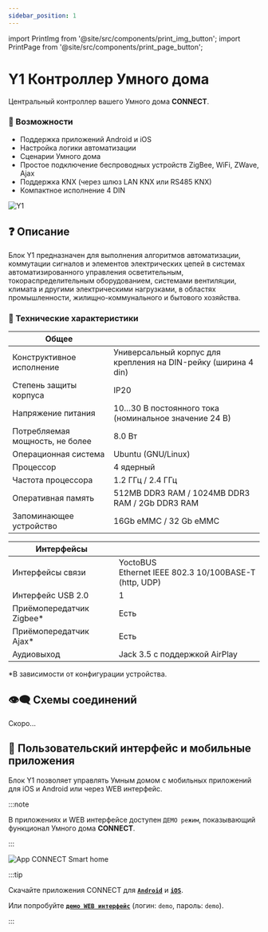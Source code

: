 ```yaml
---
sidebar_position: 1
---
```


import PrintImg from '@site/src/components/print_img_button';
import PrintPage from '@site/src/components/print_page_button';

# Y1 Контроллер Умного дома

Центральный контроллер вашего Умного дома **CONNECT**.

<PrintPage> </PrintPage>

### 💎 Возможности
- Поддержка приложений Android и iOS
- Настройка логики автоматизации
- Сценарии Умного дома
- Простое подключение беспроводных устройств ZigBee, WiFi, ZWave, Ajax
- Поддержка KNX (через шлюз LAN KNX или RS485 KNX)
- Компактное исполнение 4 DIN

![Y1](/img/blocks_photo/Y1_L.jpg)

## ❓ Описание
Блок Y1 предназначен для выполнения алгоритмов автоматизации, коммутации сигналов и элементов электрических цепей в системах автоматизированного управления осветительным, токораспределительным оборудованием, системами вентиляции, климата и другими электрическими нагрузками, в областях промышленности, жилищно-коммунального и бытового хозяйства.

### 🔧 Технические характеристики
| Общее | |
|-|-|
|Конструктивное исполнение	| Универсальный корпус для крепления на DIN-рейку (ширина 4 din)|
|Степень защиты корпуса	| IP20 |
|Напряжение питания	| 10…30 В постоянного тока (номинальное значение 24 В)|
|Потребляемая мощность, не более | 8.0 Вт|
|Операционная система | Ubuntu (GNU/Linux)|
|Процессор | 4 ядерный|
|Частота процессора	| 1.2 ГГц / 2.4 ГГц|
|Оперативная память	| 512MB DDR3 RAM / 1024MB DDR3 RAM / 2Gb DDR3 RAM|
|Запоминающее устройство | 16Gb eMMC / 32 Gb eMMC|

| Интерфейсы | |
|-|-|
|Интерфейсы связи | YoctoBUS <br/> Ethernet IEEE 802.3 10/100BASE-T (http, UDP)|
|Интерфейс USB 2.0|	1|
|Приёмопередатчик Zigbee*|	Есть|
|Приёмопередатчик Ajax*|	Есть|
|Аудиовыход	| Jack 3.5 с поддержкой AirPlay|
*В зависимости от конфигурации устройства.

## 👁‍🗨 Схемы соединений

Скоро...

## 📱 Пользовательский интерфейс и мобильные приложения
Блок Y1 позволяет управлять Умным домом с мобильных приложений для iOS и Android или через WEB интерфейс.

:::note

В приложениях и WEB интерфейсе доступен `ДЕМО режим`, показывающий функционал Умного дома **CONNECT**.

:::

![App CONNECT Smart home](/img/App.png)

:::tip

Скачайте приложения CONNECT для [**`Android`**](#) и [**`iOS`**](#).

Или попробуйте [**`демо WEB интерфейс`**](http://demo.yoctoconnect.com:8072/) (логин: `demo`, пароль: `demo`).

:::


<PrintPage> </PrintPage>